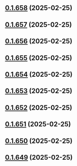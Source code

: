 ## [0.1.658](https://github.com/binary-braids/terraform-oracle/compare/v0.1.657...v0.1.658) (2025-02-25)



## [0.1.657](https://github.com/binary-braids/terraform-oracle/compare/v0.1.656...v0.1.657) (2025-02-25)



## [0.1.656](https://github.com/binary-braids/terraform-oracle/compare/v0.1.655...v0.1.656) (2025-02-25)



## [0.1.655](https://github.com/binary-braids/terraform-oracle/compare/v0.1.654...v0.1.655) (2025-02-25)



## [0.1.654](https://github.com/binary-braids/terraform-oracle/compare/v0.1.653...v0.1.654) (2025-02-25)



## [0.1.653](https://github.com/binary-braids/terraform-oracle/compare/v0.1.652...v0.1.653) (2025-02-25)



## [0.1.652](https://github.com/binary-braids/terraform-oracle/compare/v0.1.651...v0.1.652) (2025-02-25)



## [0.1.651](https://github.com/binary-braids/terraform-oracle/compare/v0.1.650...v0.1.651) (2025-02-25)



## [0.1.650](https://github.com/binary-braids/terraform-oracle/compare/v0.1.649...v0.1.650) (2025-02-25)



## [0.1.649](https://github.com/binary-braids/terraform-oracle/compare/v0.1.648...v0.1.649) (2025-02-25)



